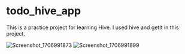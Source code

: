 # todo_hive_app

This is a practice project for learning Hive.
I used hive and getIt in this project.

![Screenshot_1706991873](https://github.com/yasinatagun/Todo-Hive-App/assets/4943407/2399a93d-bfc9-4c9f-94fe-e6dc93f3cedd)
![Screenshot_1706991899](https://github.com/yasinatagun/Todo-Hive-App/assets/4943407/1371e86f-07ef-447c-957e-dd234cc6ef69)
